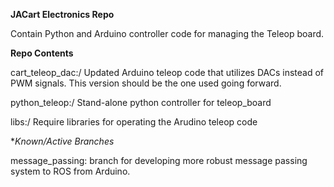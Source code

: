 **JACart Electronics Repo**

Contain Python and Arduino controller code for managing the Teleop board.

**Repo Contents**

cart_teleop_dac:/ Updated Arduino teleop code that utilizes DACs instead of PWM signals. This version should be the one used going forward.

python_teleop:/ Stand-alone python controller for teleop_board

libs:/ Require libraries for operating the Arudino teleop code

**Known/Active Branches*

message_passing: branch for developing more robust message passing system to ROS from Arduino.
